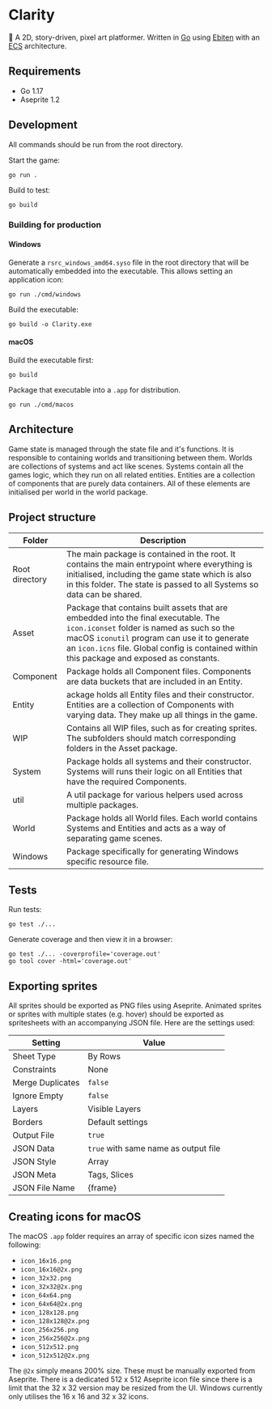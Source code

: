 # Clarity

🌿 A 2D, story-driven, pixel art platformer. Written in [Go](https://golang.org) using [Ebiten](https://ebiten.org) with an [ECS](https://en.wikipedia.org/wiki/Entity_component_system) architecture.

## Requirements

- Go 1.17
- Aseprite 1.2

## Development

All commands should be run from the root directory.

Start the game:
```
go run .
```

Build to test:
```
go build
```

### Building for production

#### Windows

Generate a `rsrc_windows_amd64.syso` file in the root directory that will be automatically embedded into the executable. This allows setting an application icon:
```
go run ./cmd/windows
```

Build the executable:
```
go build -o Clarity.exe
```

#### macOS

Build the executable first:
```
go build
```

Package that executable into a `.app` for distribution.
```
go run ./cmd/macos
```

## Architecture

Game state is managed through the state file and it's functions. It is responsible to containing worlds and transitioning between them. Worlds are collections of systems and act like scenes. Systems contain all the games logic, which they run on all related entities. Entities are a collection of components that are purely data containers. All of these elements are initialised per world in the world package.

## Project structure

Folder | Description
--- | ---
Root directory | The main package is contained in the root. It contains the main entrypoint where everything is initialised, including the game state which is also in this folder. The state is passed to all Systems so data can be shared.
Asset | Package that contains built assets that are embedded into the final executable. The `icon.iconset` folder is named as such so the macOS `iconutil` program can use it to generate an `icon.icns` file. Global config is contained within this package and exposed as constants.
Component | Package holds all Component files. Components are data buckets that are included in an Entity.
Entity | ackage holds all Entity files and their constructor. Entities are a collection of Components with varying data. They make up all things in the game.
WIP | Contains all WIP files, such as for creating sprites. The subfolders should match corresponding folders in the Asset package.
System | Package holds all systems and their constructor. Systems will runs their logic on all Entities that have the required Components.
util | A util package for various helpers used across multiple packages.
World | Package holds all World files. Each world contains Systems and Entities and acts as a way of separating game scenes.
Windows | Package specifically for generating Windows specific resource file.

## Tests

Run tests:
```
go test ./...
```

Generate coverage and then view it in a browser:
```
go test ./... -coverprofile='coverage.out'
go tool cover -html='coverage.out'
```

## Exporting sprites

All sprites should be exported as PNG files using Aseprite. Animated sprites or sprites with multiple states (e.g. hover) should be exported as spritesheets with an accompanying JSON file. Here are the settings used:

Setting | Value
--- | ---
Sheet Type | By Rows
Constraints | None
Merge Duplicates | `false`
Ignore Empty | `false`
Layers | Visible Layers
Borders | Default settings
Output File | `true`
JSON Data | `true` with same name as output file
JSON Style | Array
JSON Meta | Tags, Slices
JSON File Name | {frame}

## Creating icons for macOS

The macOS `.app` folder requires an array of specific icon sizes named the following:

- `icon_16x16.png`
- `icon_16x16@2x.png`
- `icon_32x32.png`
- `icon_32x32@2x.png`
- `icon_64x64.png`
- `icon_64x64@2x.png`
- `icon_128x128.png`
- `icon_128x128@2x.png`
- `icon_256x256.png`
- `icon_256x256@2x.png`
- `icon_512x512.png`
- `icon_512x512@2x.png`

The `@2x` simply means 200% size. These must be manually exported from Aseprite. There is a dedicated 512 x 512 Aseprite icon file since there is a limit that the 32 x 32 version may be resized from the UI. Windows currently only utilises the 16 x 16 and 32 x 32 icons.